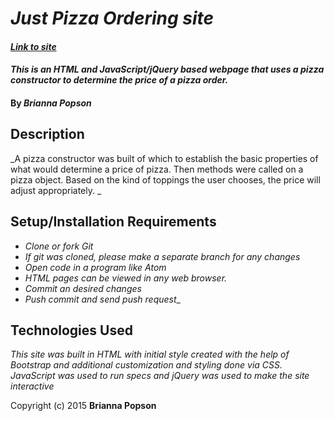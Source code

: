 # _Just Pizza Ordering site_

#### _[Link to site](https://github.com/Bpopson11/justPizza_codeReview.git)_

#### _This is an HTML and JavaScript/jQuery based webpage that uses a pizza constructor to determine the price of a pizza order._

#### By _**Brianna Popson**_

## Description

_A pizza constructor was built of which to establish the basic properties of what would determine a price of pizza. Then methods were called on a pizza object. Based on the kind of toppings the user chooses, the price will adjust appropriately. _

## Setup/Installation Requirements

* _Clone or fork Git_
* _If git was cloned, please make a separate branch for any changes_
* _Open code in a program like Atom_
* _HTML pages can be viewed in any web browser._
* _Commit an desired changes_
* _Push commit and send push request__

## Technologies Used

_This site was built in HTML with initial style created with the help of Bootstrap and additional customization and styling done via CSS. JavaScript was used to run specs and jQuery was used to make the site interactive_

Copyright (c) 2015 **Brianna Popson**
